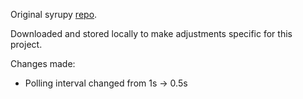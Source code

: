 Original syrupy [repo](https://github.com/jeetsukumaran/Syrupy).

Downloaded and stored locally to make adjustments specific for this project.

Changes made:
- Polling interval changed from 1s -> 0.5s